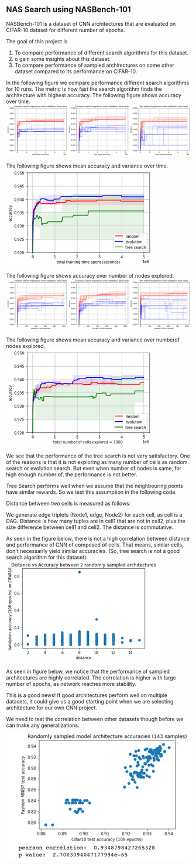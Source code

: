 ## NAS Search using NASBench-101 

NASBench-101 is a dataset of CNN architectures that are evaluated on CIFAR-10 dataset for different number of epochs.

The goal of this project is

1. To compare performance of different search algorithms for this dataset.
2. o gain some insights about this dataset.
3. To compare performance of sampled architectures on some other dataset compared to its performance on CIFAR-10.

In the following figure we compare performance different search algorithms for 10 runs. The metric is how fast the search algorithm finds the architecture with highest accuracy. 
The following figure shows accuracy over time. 
![Accuracy_Comparison_Search_Time](./figures/comparison_search_time.png)

The following figure shows mean accuracy and variance over time. 
![Mean_Accuracy_Comparison_Search_Time](./figures/comparison_search_time2.png)

The following figure shows accuracy over number of nodes explored. 
![Accuracy_Comparison_Num_Cells](./figures/comparison_search_num_cells.png)

The following figure shows mean accuracy and variance over numberof nodes explored. 
![Mean_Accuracy_Comparison_Search_Time](./figures/comparison_search_num_cells2.png)

We see that the performance of the tree search is not very satisfactory. One of the reasons is that it is not exploring as many number of cells as random search or evolution search. But even when number of nodes is same, for high enough number of, the performance is not better.

Tree Search performs well when we assume that the neighbouring points have similar rewards. So we test this assumption in the following code.

Distance between two cells is measured as follows:

We generate edge triplets (Node1, edge, Node2) for each cell, as cell is a DAG.
Distance is how many tuples are in cell1 that are not in cell2, plus the size difference between cell1 and cell2.
The distance is commutative.

As seen in the figure below, there is not a high correlation between distance and performance of CNN of composed of cells. That means, similar cells, don't necessarily yield similar accuracies. (So, tree search is not a good search algorithm for this dataset).
![Distance_vs_Accuracy](./figures/distance_vs_accuracy.png)

As seen in figure below, we notice that the performance of sampled architectures are highly correlated. The correlation is higher with large number of epochs, as network reaches more stability.

This is a good news! If good architectures perform well on multiple datasets, it could give us a good starting point when we are selecting architecture for our own CNN project.

We need to test the correlation between other datasets though before we can make any generalizations.


![CIFAR_vs_MNIST_accuracy](./figures/accuracy_comparison_108_epochs.png)

